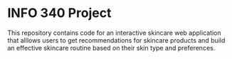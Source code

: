 # INFO 340 Project

This repository contains code for an interactive skincare web application that alllows users to get recommendations for skincare products and build an effective skincare routine based on their skin type and preferences.